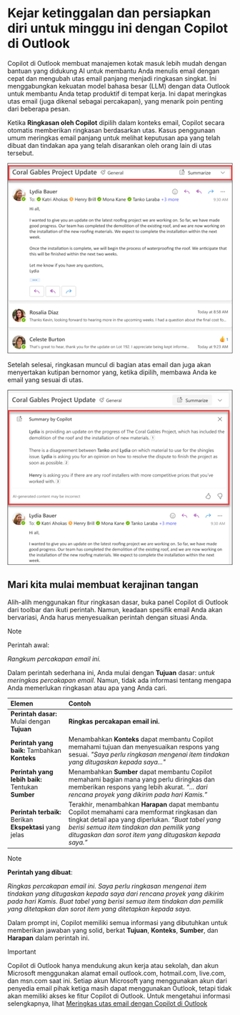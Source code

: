 # Kejar ketinggalan dan persiapkan diri untuk minggu ini dengan Copilot di Outlook

Copilot di Outlook membuat manajemen kotak masuk lebih mudah dengan bantuan yang didukung AI untuk membantu Anda menulis email dengan cepat dan mengubah utas email panjang menjadi ringkasan singkat. Ini menggabungkan kekuatan model bahasa besar (LLM) dengan data Outlook untuk membantu Anda tetap produktif di tempat kerja. Ini dapat meringkas utas email (juga dikenal sebagai percakapan), yang menarik poin penting dari beberapa pesan.

Ketika **Ringkasan oleh Copilot** dipilih dalam konteks email, Copilot secara otomatis memberikan ringkasan berdasarkan utas. Kasus penggunaan umum meringkas email panjang untuk melihat keputusan apa yang telah dibuat dan tindakan apa yang telah disarankan oleh orang lain di utas tersebut.

![Cuplikan layar pengalaman Ringkasan menurut Salinan di Outlook.](../media/summarize_copilot-summarize-outlook.png)

Setelah selesai, ringkasan muncul di bagian atas email dan juga akan menyertakan kutipan bernomor yang, ketika dipilih, membawa Anda ke email yang sesuai di utas.

![Cuplikan layar hasil Ringkasan menurut Copilot di Outlook.](../media/summarize_copilot-summarize-results-outlook.png)

## Mari kita mulai membuat kerajinan tangan

Alih-alih menggunakan fitur ringkasan dasar, buka panel Copilot di Outlook dari toolbar dan ikuti perintah. Namun, keadaan spesifik email Anda akan bervariasi, Anda harus menyesuaikan perintah dengan situasi Anda.

> [!NOTE]
> Perintah awal:
>
> _Rangkum percakapan email ini._

Dalam perintah sederhana ini, Anda mulai dengan **Tujuan** dasar: _untuk meringkas percakapan email._ Namun, tidak ada informasi tentang mengapa Anda memerlukan ringkasan atau apa yang Anda cari.

| Elemen | Contoh |
| :------ | :------- |
| **Perintah dasar:** Mulai dengan **Tujuan** | **Ringkas percakapan email ini.** |
| **Perintah yang baik:** Tambahkan **Konteks** | Menambahkan **Konteks** dapat membantu Copilot memahami tujuan dan menyesuaikan respons yang sesuai. _"Saya perlu ringkasan mengenai item tindakan yang ditugaskan kepada saya..."_ |
| **Perintah yang lebih baik:** Tentukan **Sumber** | Menambahkan **Sumber** dapat membantu Copilot memahami bagian mana yang perlu diringkas dan memberikan respons yang lebih akurat. _“... dari rencana proyek yang dikirim pada hari Kamis.”_ |
| **Perintah terbaik:** Berikan **Ekspektasi** yang jelas | Terakhir, menambahkan **Harapan** dapat membantu Copilot memahami cara memformat ringkasan dan tingkat detail apa yang diperlukan. _“Buat tabel yang berisi semua item tindakan dan pemilik yang ditugaskan dan sorot item yang ditugaskan kepada saya.”_ |

> [!NOTE]
> **Perintah yang dibuat**:
>
> _Ringkas percakapan email ini. Saya perlu ringkasan mengenai item tindakan yang ditugaskan kepada saya dari rencana proyek yang dikirim pada hari Kamis. Buat tabel yang berisi semua item tindakan dan pemilik yang ditetapkan dan sorot item yang ditetapkan kepada saya._

Dalam prompt ini, Copilot memiliki semua informasi yang dibutuhkan untuk memberikan jawaban yang solid, berkat **Tujuan**, **Konteks**, **Sumber**, dan **Harapan** dalam perintah ini.

> [!IMPORTANT]
> Copilot di Outlook hanya mendukung akun kerja atau sekolah, dan akun Microsoft menggunakan alamat email outlook.com, hotmail.com, live.com, dan msn.com saat ini. Setiap akun Microsoft yang menggunakan akun dari penyedia email pihak ketiga masih dapat menggunakan Outlook, tetapi tidak akan memiliki akses ke fitur Copilot di Outlook. Untuk mengetahui informasi selengkapnya, lihat [Meringkas utas email dengan Copilot di Outlook](https://support.microsoft.com/office/summarize-an-email-thread-with-copilot-in-outlook-a79873f2-396b-46dc-b852-7fe5947ab640)
